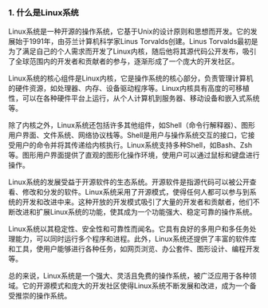 ### 1. 什么是Linux系统
Linux系统是一种开源的操作系统，它基于Unix的设计原则和思想而开发。它的发展始于1991年，由芬兰计算机科学家Linus Torvalds创建。Linus Torvalds最初是为了满足自己的个人需求而开发了Linux内核，随后他将其源代码公开发布，吸引了全球范围内的开发者和贡献者的参与，逐渐形成了一个庞大的开发社区。

Linux系统的核心组件是Linux内核，它是操作系统的核心部分，负责管理计算机的硬件资源，如处理器、内存、设备驱动程序等。Linux内核具有高度的可移植性，可以在各种硬件平台上运行，从个人计算机到服务器、移动设备和嵌入式系统等。

除了内核之外，Linux系统还包括许多其他组件，如Shell（命令行解释器）、图形用户界面、文件系统、网络协议栈等。Shell是用户与操作系统交互的接口，它接受用户的命令并将其传递给内核执行。Linux系统支持多种Shell，如Bash、Zsh等。图形用户界面提供了直观的图形化操作环境，使用户可以通过鼠标和键盘进行操作。

Linux系统的发展受益于开源软件的生态系统。开源软件是指源代码可以被公开查看、修改和分发的软件。Linux系统采用了开源模式，使得任何人都可以参与到系统的开发和改进中来。这种开放的开发模式吸引了大量的开发者和贡献者，他们不断改进和扩展Linux系统的功能，使其成为一个功能强大、稳定可靠的操作系统。

Linux系统以其稳定性、安全性和可靠性而闻名。它具有良好的多用户和多任务处理能力，可以同时运行多个程序和进程。此外，Linux系统还提供了丰富的软件库和工具，使用户能够进行各种任务，如网页浏览、办公套件、图形设计、编程开发等。

总的来说，Linux系统是一个强大、灵活且免费的操作系统，被广泛应用于各种领域。它的开源模式和庞大的开发社区使得Linux系统不断发展和改进，成为一个备受推崇的操作系统。
